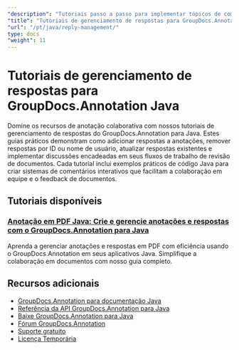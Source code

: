 ```yaml
---
"description": "Tutoriais passo a passo para implementar tópicos de comentários, respostas e discussões colaborativas com o GroupDocs.Annotation para Java."
"title": "Tutoriais de gerenciamento de respostas para GroupDocs.Annotation Java"
"url": "/pt/java/reply-management/"
type: docs
"weight": 11
---
```


# Tutoriais de gerenciamento de respostas para GroupDocs.Annotation Java

Domine os recursos de anotação colaborativa com nossos tutoriais de gerenciamento de respostas do GroupDocs.Annotation para Java. Estes guias práticos demonstram como adicionar respostas a anotações, remover respostas por ID ou nome de usuário, atualizar respostas existentes e implementar discussões encadeadas em seus fluxos de trabalho de revisão de documentos. Cada tutorial inclui exemplos práticos de código Java para criar sistemas de comentários interativos que facilitam a colaboração em equipe e o feedback de documentos.

## Tutoriais disponíveis

### [Anotação em PDF Java: Crie e gerencie anotações e respostas com o GroupDocs.Annotation para Java](./java-annotator-groupdocs-pdf-annotations-replies/)
Aprenda a gerenciar anotações e respostas em PDF com eficiência usando o GroupDocs.Annotation em seus aplicativos Java. Simplifique a colaboração em documentos com nosso guia completo.

## Recursos adicionais

- [GroupDocs.Annotation para documentação Java](https://docs.groupdocs.com/annotation/java/)
- [Referência da API GroupDocs.Annotation para Java](https://reference.groupdocs.com/annotation/java/)
- [Baixe GroupDocs.Annotation para Java](https://releases.groupdocs.com/annotation/java/)
- [Fórum GroupDocs.Annotation](https://forum.groupdocs.com/c/annotation)
- [Suporte gratuito](https://forum.groupdocs.com/)
- [Licença Temporária](https://purchase.groupdocs.com/temporary-license/)
